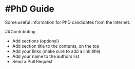 #PhD Guide
===
Some useful information for PhD candidates from the Internet.

##Contributing

* Add sections (optional)
* Add section title to the contents, on the top
* Add your links (make sure to add a link title)
* Add your name to the authors list
* Send a Pull Request

